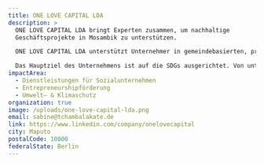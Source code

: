 ```yaml
---
title: ONE LOVE CAPITAL LDA
description: >
  ONE LOVE CAPITAL LDA bringt Experten zusammen, um nachhaltige
  Geschäftsprojekte in Mosambik zu unterstützen. 

  ONE LOVE CAPITAL LDA unterstützt Unternehmer in gemeindebasierten, profitablen, sozialen und umweltfreundlichen Unternehmen durch die Bereitstellung von Finanzierungslösungen Mentoring- und sonstigen Dienstleistungen. 

  Das Hauptziel des Unternehmens ist auf die SDGs ausgerichtet. Von unterstützten Unternehmen wird erwartet, dass sie positive Auswirkungen auf die Gemeinden haben und Unternehmer dazu inspirieren, lokale Produkte herzustellen und nachhaltige Praktiken anzuwenden. Ziel ist es, Arbeitsplätze und Einkommen zu schaffen und das Gemeinwohl Mosambiks zu schützen und zu erhalten.
impactArea:
  - Dienstleistungen für Sozialunternehmen
  - Entrepreneurshipförderung
  - Umwelt– & Klimaschutz
organization: true
image: /uploads/one-love-capital-lda.png
email: sabine@tchambalakate.de
link: https://www.linkedin.com/company/onelovecapital
city: Maputo
postalCode: 10000
federalState: Berlin
---
```

